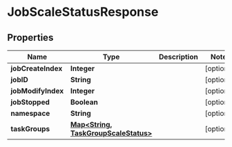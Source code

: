 

# JobScaleStatusResponse


## Properties

| Name | Type | Description | Notes |
|------------ | ------------- | ------------- | -------------|
|**jobCreateIndex** | **Integer** |  |  [optional] |
|**jobID** | **String** |  |  [optional] |
|**jobModifyIndex** | **Integer** |  |  [optional] |
|**jobStopped** | **Boolean** |  |  [optional] |
|**namespace** | **String** |  |  [optional] |
|**taskGroups** | [**Map&lt;String, TaskGroupScaleStatus&gt;**](TaskGroupScaleStatus.md) |  |  [optional] |



